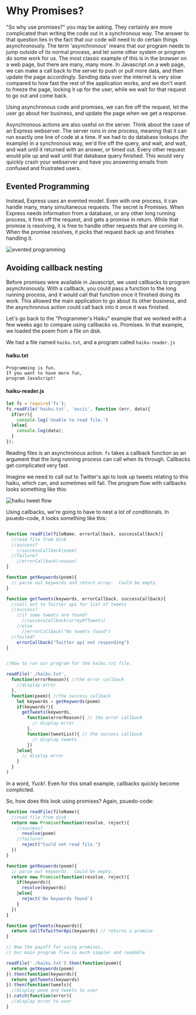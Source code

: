 # Why Promises?

"So why use promises?" you may be asking.  They certainly are more complicated than writing the code out in a synchronous way.  The answer to that question lies in the fact that our code will need to do certain things asynchronously.  The term 'asynchronous' means that our program needs to jump outside of its normal process, and let some other system or program do some work for us.  The most classic example of this is in the browser on a web page, but there are many, many more.  In Javascript on a web page, we can make a call back to the server to push or pull more data, and then update the page accordingly.  Sending data over the internet is very slow compared to how fast the rest of the application works, and we don't want to freeze the page, locking it up for the user, while we wait for that request to go out and come back.

Using asynchronous code and promises, we can fire off the request, let the user go about her business, and update the page when we get a response.

Asynchronous actions are also useful on the server.  Think about the case of an Express webserver.  The server runs in one process, meaning that it can run exactly one line of code at a time.  If we had to do database lookups (for example) in a synchronous way, we'd fire off the query, and wait, and wait, and wait until it returned with an answer, or timed out.  Every other request would pile up and wait until that database query finished.  This would very quickly crash your webserver and have you answering emails from confused and frustrated users.

## Evented Programming
Instead, Express uses an evented model.  Even with one process, it can handle many, many simultaneous requests.  The secret is Promises.  When Express needs information from a database, or any other long running process, it fires off the request, and gets a promise in return.  While that promise is resolving, it is free to handle other requests that are coming in.  When the promise resolves, it picks that request back up and finishes handling it.

![evented programming](https://s3.amazonaws.com/learn-site/curriculum/YCTgK.png)


## Avoiding callback nesting

Before promises were available in Javascript, we used callbacks to program asynchronously.  With a callback, you could pass a function to the long running process, and it would call that function once it finished doing its work.  This allowed the main application to go about its other business, and the asynchronous action could call back into it once it was finished.

Let's go back to the "Programmer's Haiku" example that we worked with a few weeks ago to compare using callbacks vs. Promises.  In that example, we loaded the poem from a file on disk.

We had a file named ```haiku.txt```, and a program called ```haiku-reader.js```

#### haiku.txt
```
Programming is fun.
If you want to have more fun,
program JavaScript!
```

#### haiku-reader.js
```Javascript
let fs = require('fs');
fs.readFile('haiku.txt', 'ascii', function (err, data){
  if(err){
    console.log('Unable to read file.')
  }else{
    console.log(data);
  }
});
```

Reading files is an asynchronous action.  ```fs``` takes a callback function as an argument that the long running process can call when its through.  Callbacks get complicated very fast.

Imagine we need to call out to Twitter's api to look up tweets relating to this haiku, which can, and sometimes will fail.  The program flow with callbacks looks something like this:

![haiku tweet flow](https://s3.amazonaws.com/learn-site/curriculum/haiku-tweet.png)

Using callbacks, we're going to have to nest a lot of conditionals.  In psuedo-code, it looks something like this:

```Javascript

function readFile(fileName, errorCallback, successCallback){
  //read file from disk
  //success?
    //successCallback(poem)
  //failure?
    //errorCallback(reason)
}

function getKeywords(poem){
  // parse out keywords and return array.  Could be empty.
}

function getTweets(keywords, errorCallback, successCallback){
  //call out to Twitter api for list of tweets
  //success?
    //if some tweets are found?
      //successCallback(arrayOfTweets)
    //else
      //errorCallback("No tweets found")
  //failed?
    errorCallback("Twitter api not responding")
}


//Now to run our program for the haiku.txt file.

readFile('./haiku.txt', 
  function(errorReason){ //the error callback
    //display error
  },
  function(poem){ //the success callback
    let keywords = getKeywords(poem)
    if(keywords?){
      getTweets(keywords,
        function(errorReason){ // the error callback
          // display error
        },
        function(tweetList){ // the success callback
          // display tweets
        })
    }else{
      // display error
    }
  }
)
```

In a word, *Yuck!*.  Even for this small example, callbacks quickly become complicted.

So, how does this look using promises?  Again, psuedo-code:

```Javascript
function readFile(fileName){
  //read file from disk
  return new Promise(function(resolve, reject){
    //success?
      resolve(poem)     
    //failure?
      reject("Could not read file.")
  })
}

function getKeywords(poem){
  // parse out keywords.  Could be empty.
  return new Promise(function(resolve, reject){
    if(keywords){
      resolve(keywords)
    }else{
      reject('No keywords found')
    }
  })
}

function getTweets(keywords){
  return callToTwitterApi(keywords) // returns a promise
}

// Now the payoff for using promises,
// Our main program flow is much simpler and readable

readFile('./haiku.txt').then(function(poem){
  return getKeywords(poem)
}).then(function(keywords){
  return getTweets(keywords)
}).then(function(tweets){
  //display peom and tweets to user
}).catch(function(error){
  //display error to user
}
```
